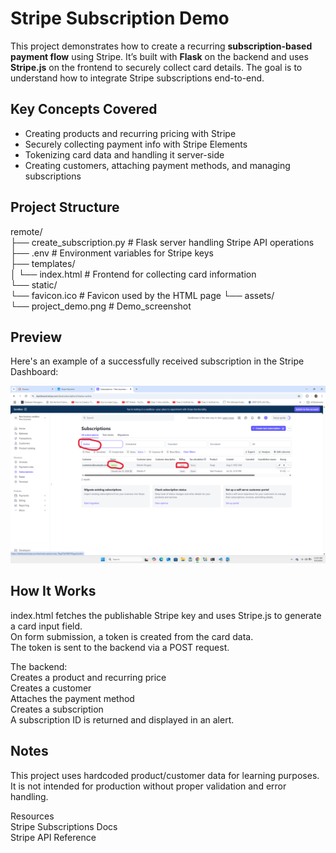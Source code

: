 # Stripe Subscription Demo

This project demonstrates how to create a recurring **subscription-based payment flow** using Stripe. It’s built with **Flask** on the backend and uses **Stripe.js** on the frontend to securely collect card details. The goal is to understand how to integrate Stripe subscriptions end-to-end.

##  Key Concepts Covered

- Creating products and recurring pricing with Stripe
- Securely collecting payment info with Stripe Elements
- Tokenizing card data and handling it server-side
- Creating customers, attaching payment methods, and managing subscriptions

##  Project Structure

remote/  
├── create_subscription.py # Flask server handling Stripe API operations  
├── .env # Environment variables for Stripe keys  
├── templates/  
│ └── index.html # Frontend for collecting card information  
└── static/      
    └── favicon.ico # Favicon used by the HTML page 
└── assets/      
    └── project_demo.png # Demo_screenshot  
    
## Preview  

Here's an example of a successfully received subscription in the Stripe Dashboard:  

![Subscription demo](assets/subscription_stripe.png)


## How It Works  

index.html fetches the publishable Stripe key and uses Stripe.js to generate a card input field.  
On form submission, a token is created from the card data.  
The token is sent to the backend via a POST request.  

The backend:  
Creates a product and recurring price  
Creates a customer  
Attaches the payment method  
Creates a subscription  
A subscription ID is returned and displayed in an alert.  

## Notes  
This project uses hardcoded product/customer data for learning purposes.  
It is not intended for production without proper validation and error handling.  

Resources    
Stripe Subscriptions Docs    
Stripe API Reference  
